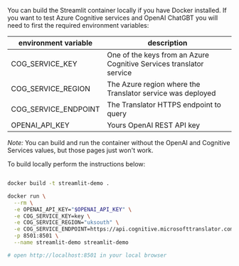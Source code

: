 You can build the Streamlit container locally if you have Docker installed.
If you want to test Azure Cognitive services and OpenAI ChatGBT you will need to first the required environment variables:

| environment variable      | description                                                         |
|---------------------------|---------------------------------------------------------------------|
| COG_SERVICE_KEY           | One of the keys from an Azure Cognitive Services translator service |
| COG_SERVICE_REGION        | The Azure region where the Translator service was deployed          |
| COG_SERVICE_ENDPOINT      | The Translator HTTPS endpoint to query                              |
| OPENAI_API_KEY            | Yours OpenAI REST API key                                            |

_Note:_ You can build and run the container without the OpenAI and Cognitive Services values, but those pages just won't work.

To build locally perform the instructions below:

````bash

docker build -t streamlit-demo .

docker run \
  --rm \
  -e OPENAI_API_KEY="$OPENAI_API_KEY" \
  -e COG_SERVICE_KEY=key \
  -e COG_SERVICE_REGION="uksouth" \
  -e COG_SERVICE_ENDPOINT=https://api.cognitive.microsofttranslator.com \
  -p 8501:8501 \
  --name streamlit-demo streamlit-demo

# open http://localhost:8501 in your local browser

````
